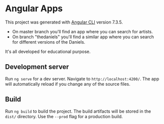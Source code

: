 # Angular Apps

This project was generated with [Angular CLI](https://github.com/angular/angular-cli) version 7.3.5.

* On master branch you'll find an app where you can search for artists.
* On branch "thedaniels" you'll find a similar app where you can search for different versions of the Daniels.

It's all developed for educational purpose.

## Development server

Run `ng serve` for a dev server. Navigate to `http://localhost:4200/`. The app will automatically reload if you change any of the source files.

## Build

Run `ng build` to build the project. The build artifacts will be stored in the `dist/` directory. Use the `--prod` flag for a production build.